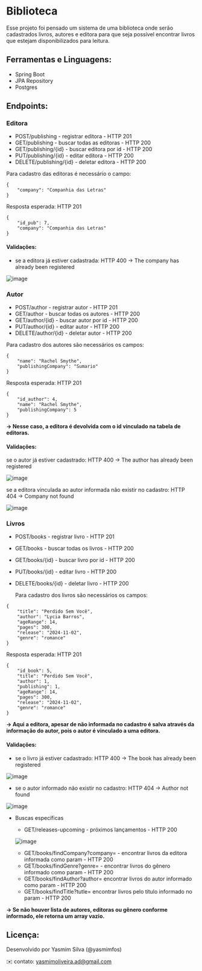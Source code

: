 # Biblioteca

Esse projeto foi pensado um sistema de uma biblioteca onde serão cadastrados livros, autores e editora para que seja possível encontrar livros que estejam disponibilizados para leitura.

## Ferramentas e Linguagens:
- Spring Boot
- JPA Repository
- Postgres

## Endpoints:
### Editora
  - POST/publishing - registrar editora - HTTP 201
  - GET/publishing - buscar todas as editoras - HTTP 200
  - GET/publishing/{id} - buscar editora por id - HTTP 200
  - PUT/publishing/{id} - editar editora - HTTP 200
  - DELETE/publishing/{id} - deletar editora - HTTP 200

  Para cadastro das editoras é necessário o campo:
```
{
	"company": "Companhia das Letras"
}
```
  Resposta esperada: HTTP 201
```
{
	"id_pub": 7,
	"company": "Companhia das Letras"
}
```

  #### Validações:
  - se a editora já estiver cadastrada: HTTP 400 -> The company has already been registered

![image](https://github.com/user-attachments/assets/f07e3f03-6442-4eb2-9de6-aa613bb6abc2)

     
### Autor
  - POST/author - registrar autor - HTTP 201
  - GET/author - buscar todas os autores - HTTP 200
  - GET/author/{id} - buscar autor por id - HTTP 200
  - PUT/author/{id} - editar autor - HTTP 200
  - DELETE/author/{id} - deletar autor - HTTP 200

  Para cadastro dos autores são necessários os campos:
```
{
	"name": "Rachel Smythe",
	"publishingCompany": "Sumario"
}
```
  Resposta esperada: HTTP 201
```
{
	"id_author": 4,
	"name": "Rachel Smythe",
	"publishingCompany": 5
}
```
**-> Nesse caso, a editora é devolvida com o id vinculado na tabela de editoras.**

  #### Validações:
  se o autor já estiver cadastrado: HTTP 400 -> The author has already been registered
  
  ![image](https://github.com/user-attachments/assets/403d874f-d92c-4416-9533-165b45fcf134)


  se a editora vinculada ao autor informada não existir no cadastro: HTTP 404 -> Company not found
 
![image](https://github.com/user-attachments/assets/07501780-f132-49d1-aa69-c4123e517424)


### Livros
  - POST/books - registrar livro - HTTP 201
  - GET/books - buscar todas os livros - HTTP 200
  - GET/books/{id} - buscar livro por id - HTTP 200
  - PUT/books/{id} - editar livro - HTTP 200
  - DELETE/books/{id} - deletar livro - HTTP 200

    Para cadastro dos livros são necessários os campos:
```
{
	"title": "Perdido Sem Você",
	"author": "Lycia Barros",
	"ageRange": 14,
	"pages": 300,
	"release": "2024-11-02",
	"genre": "romance"
}
```
  Resposta esperada: HTTP 201
```
{
	"id_book": 5,
	"title": "Perdido Sem Você",
	"author": 1,
	"publishing": 1,
	"ageRange": 14,
	"pages": 300,
	"release": "2024-11-02",
	"genre": "romance"
}
```
**-> Aqui a editora, apesar de não informada no cadastro é salva através da informação do autor, pois o autor é vinculado a uma editora.**

  #### Validações:
  - se o livro já estiver cadastrado: HTTP 400 -> The book has already been registered

![image](https://github.com/user-attachments/assets/4e226524-1b01-4535-bf20-1f658a7ed56f)

  - se o autor informado não existir no cadastro: HTTP 404 -> Author not found

![image](https://github.com/user-attachments/assets/8b9ea18a-e20b-451e-b85e-e077a503a75d)

  
- Buscas específicas
  - GET/releases-upcoming - próximos lançamentos - HTTP 200
  
  ![image](https://github.com/user-attachments/assets/d94ec419-6e61-406f-a909-0c7e79dc059b)


  - GET/books/findCompany?company= - encontrar livros da editora informada como param - HTTP 200
  - GET/books/findGenre?genre= - encontrar livros do gênero informado como param - HTTP 200
  - GET/books/findAuthor?author= encontrar livros do autor informado como param - HTTP 200
  - GET/books/findTitle?tutle= encontrar livros pelo título informado no param - HTTP 200

**-> Se não houver lista de autores, editoras ou gênero conforme informado, ele retorna um array vazio.**

## Licença:
Desenvolvido por Yasmim Silva (@yasmimfos)

✉️ contato: yasmimoliveira.ad@gmail.com
